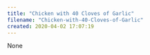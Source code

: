 ```yaml
---
title: "Chicken with 40 Cloves of Garlic"
filename: "Chicken-with-40-Cloves-of-Garlic"
created: 2020-04-02 17:07:19
---
```

None
